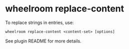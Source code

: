 # wheelroom replace-content

To replace strings in entries, use:

```
wheelroom replace-content <content-set> [options]
```

See plugin README for more details.
